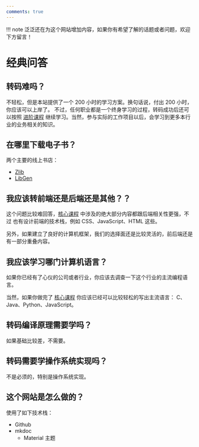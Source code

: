 ```yaml
---
comments: true
---
```


!!! note
    泛泛还在为这个网站增加内容，如果你有希望了解的话题或者问题，欢迎下方留言！

# 经典问答

## 转码难吗？

不轻松，但是本站提供了一个 200 小时的学习方案。换句话说，付出 200 小时，你应该可以上岸了。
不过，任何职业都是一个终身学习的过程，转码成功后还可以按照 [进阶课程](./advanced/advanced.md)
继续学习。当然，参与实际的工作项目以后，会学习到更多本行业的业务相关的知识。

## 在哪里下载电子书？

两个主要的线上书店：

- [Zlib](https://zh.b-ok.cc/)
- [LibGen](http://libgen.is/)

## 我应该转前端还是后端还是其他？？

这个问题比较难回答，[核心课程](./core/core.md) 中涉及的绝大部分内容都跟后端相关性更强，不过
也有设计前端的技术栈，例如 CSS、JavaScript、HTML 这些。

另外，如果建立了良好的计算机框架，我们的选择面还是比较灵活的，前后端还是有一部分重叠内容。

## 我应该学习哪门计算机语言？

如果你已经有了心仪的公司或者行业，你应该去调查一下这个行业的主流编程语言。

当然，如果你做完了 [核心课程](./core/core.md) 你应该已经可以比较轻松的写出主流语言：
C、Java、Python、JavaScript。

## 转码编译原理需要学吗？

如果基础比较差，不需要。

## 转码需要学操作系统实现吗？

不是必须的，特别是操作系统实现。

## 这个网站是怎么做的？

使用了如下技术栈：

- Github
- mkdoc
    - Material 主题
